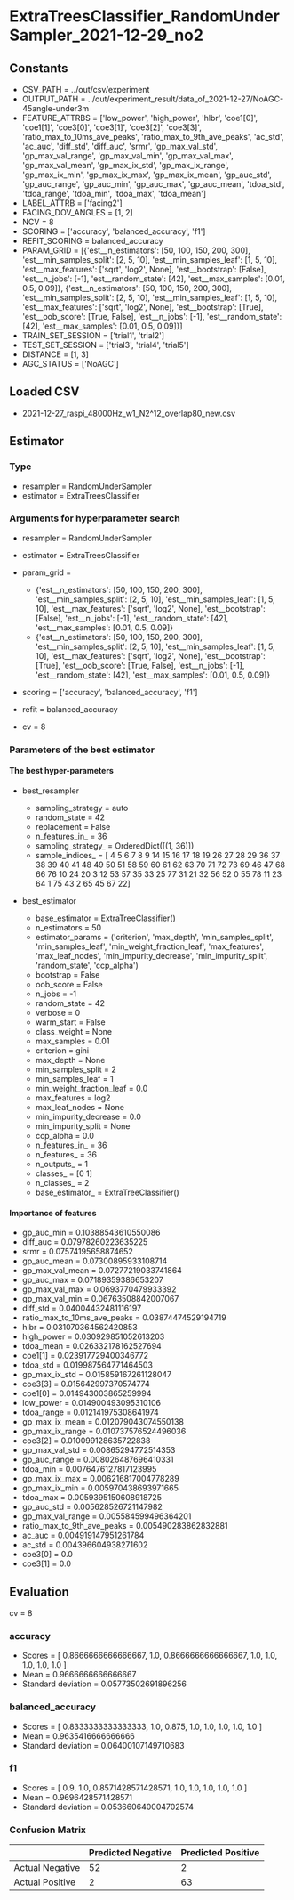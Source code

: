 # ExtraTreesClassifier_RandomUnderSampler_2021-12-29_no2
## Constants
- CSV_PATH = ../out/csv/experiment
- OUTPUT_PATH = ../out/experiment_result/data_of_2021-12-27/NoAGC-45angle-under3m
- FEATURE_ATTRBS = ['low_power', 'high_power', 'hlbr', 'coe1[0]', 'coe1[1]', 'coe3[0]', 'coe3[1]', 'coe3[2]', 'coe3[3]', 'ratio_max_to_10ms_ave_peaks', 'ratio_max_to_9th_ave_peaks', 'ac_std', 'ac_auc', 'diff_std', 'diff_auc', 'srmr', 'gp_max_val_std', 'gp_max_val_range', 'gp_max_val_min', 'gp_max_val_max', 'gp_max_val_mean', 'gp_max_ix_std', 'gp_max_ix_range', 'gp_max_ix_min', 'gp_max_ix_max', 'gp_max_ix_mean', 'gp_auc_std', 'gp_auc_range', 'gp_auc_min', 'gp_auc_max', 'gp_auc_mean', 'tdoa_std', 'tdoa_range', 'tdoa_min', 'tdoa_max', 'tdoa_mean']
- LABEL_ATTRB = ['facing2']
- FACING_DOV_ANGLES = [1, 2]
- NCV = 8
- SCORING = ['accuracy', 'balanced_accuracy', 'f1']
- REFIT_SCORING = balanced_accuracy
- PARAM_GRID = [{'est__n_estimators': [50, 100, 150, 200, 300], 'est__min_samples_split': [2, 5, 10], 'est__min_samples_leaf': [1, 5, 10], 'est__max_features': ['sqrt', 'log2', None], 'est__bootstrap': [False], 'est__n_jobs': [-1], 'est__random_state': [42], 'est__max_samples': [0.01, 0.5, 0.09]}, {'est__n_estimators': [50, 100, 150, 200, 300], 'est__min_samples_split': [2, 5, 10], 'est__min_samples_leaf': [1, 5, 10], 'est__max_features': ['sqrt', 'log2', None], 'est__bootstrap': [True], 'est__oob_score': [True, False], 'est__n_jobs': [-1], 'est__random_state': [42], 'est__max_samples': [0.01, 0.5, 0.09]}]
- TRAIN_SET_SESSION = ['trial1', 'trial2']
- TEST_SET_SESSION = ['trial3', 'trial4', 'trial5']
- DISTANCE = [1, 3]
- AGC_STATUS = ['NoAGC']

## Loaded CSV
- 2021-12-27_raspi_48000Hz_w1_N2^12_overlap80_new.csv

## Estimator
### Type
- resampler = RandomUnderSampler
- estimator = ExtraTreesClassifier

### Arguments for hyperparameter search
- resampler = RandomUnderSampler
- estimator = ExtraTreesClassifier
- param_grid = 
	- {'est__n_estimators': [50, 100, 150, 200, 300], 'est__min_samples_split': [2, 5, 10], 'est__min_samples_leaf': [1, 5, 10], 'est__max_features': ['sqrt', 'log2', None], 'est__bootstrap': [False], 'est__n_jobs': [-1], 'est__random_state': [42], 'est__max_samples': [0.01, 0.5, 0.09]}
	- {'est__n_estimators': [50, 100, 150, 200, 300], 'est__min_samples_split': [2, 5, 10], 'est__min_samples_leaf': [1, 5, 10], 'est__max_features': ['sqrt', 'log2', None], 'est__bootstrap': [True], 'est__oob_score': [True, False], 'est__n_jobs': [-1], 'est__random_state': [42], 'est__max_samples': [0.01, 0.5, 0.09]}

- scoring = ['accuracy', 'balanced_accuracy', 'f1']
- refit = balanced_accuracy
- cv = 8

### Parameters of the best estimator
#### The best hyper-parameters
- best_resampler
	- sampling_strategy = auto
	- random_state = 42
	- replacement = False
	- n_features_in_ = 36
	- sampling_strategy_ = OrderedDict([(1, 36)])
	- sample_indices_ = [ 4  5  6  7  8  9 14 15 16 17 18 19 26 27 28 29 36 37 38 39 40 41 48 49
 50 51 58 59 60 61 62 63 70 71 72 73 69 46 47 68 66 76 10 24 20  3 12 53
 57 35 33 25 77 31 21 32 56 52  0 55 78 11 23 64  1 75 43  2 65 45 67 22]

- best_estimator
	- base_estimator = ExtraTreeClassifier()
	- n_estimators = 50
	- estimator_params = ('criterion', 'max_depth', 'min_samples_split', 'min_samples_leaf', 'min_weight_fraction_leaf', 'max_features', 'max_leaf_nodes', 'min_impurity_decrease', 'min_impurity_split', 'random_state', 'ccp_alpha')
	- bootstrap = False
	- oob_score = False
	- n_jobs = -1
	- random_state = 42
	- verbose = 0
	- warm_start = False
	- class_weight = None
	- max_samples = 0.01
	- criterion = gini
	- max_depth = None
	- min_samples_split = 2
	- min_samples_leaf = 1
	- min_weight_fraction_leaf = 0.0
	- max_features = log2
	- max_leaf_nodes = None
	- min_impurity_decrease = 0.0
	- min_impurity_split = None
	- ccp_alpha = 0.0
	- n_features_in_ = 36
	- n_features_ = 36
	- n_outputs_ = 1
	- classes_ = [0 1]
	- n_classes_ = 2
	- base_estimator_ = ExtraTreeClassifier()

#### Importance of features
- gp_auc_min = 0.10388543610550086
- diff_auc = 0.07978260223635225
- srmr = 0.07574195658874652
- gp_auc_mean = 0.07300895933108714
- gp_max_val_mean = 0.07277219033741864
- gp_auc_max = 0.07189359386653207
- gp_max_val_max = 0.0693770479933392
- gp_max_val_min = 0.06763508842007067
- diff_std = 0.04004432481116197
- ratio_max_to_10ms_ave_peaks = 0.03874474529194719
- hlbr = 0.031070364562420853
- high_power = 0.030929851052613203
- tdoa_mean = 0.026332178162527694
- coe1[1] = 0.023917729400346772
- tdoa_std = 0.019987564771464503
- gp_max_ix_std = 0.015859167261128047
- coe3[3] = 0.015642997370574774
- coe1[0] = 0.014943003865259994
- low_power = 0.014900493095310106
- tdoa_range = 0.012141975308641974
- gp_max_ix_mean = 0.012079043074550138
- gp_max_ix_range = 0.010737576524496036
- coe3[2] = 0.010099128635722838
- gp_max_val_std = 0.00865294772514353
- gp_auc_range = 0.008026487696410331
- tdoa_min = 0.0076476127817123995
- gp_max_ix_max = 0.006216817004778289
- gp_max_ix_min = 0.005970438693971665
- tdoa_max = 0.0059395150608918725
- gp_auc_std = 0.005628526721147982
- gp_max_val_range = 0.005584599496364201
- ratio_max_to_9th_ave_peaks = 0.005490283862832881
- ac_auc = 0.004919147951261784
- ac_std = 0.004396604938271602
- coe3[0] = 0.0
- coe3[1] = 0.0

## Evaluation
cv = 8
### accuracy
- Scores = [ 0.8666666666666667, 1.0, 0.8666666666666667, 1.0, 1.0, 1.0, 1.0, 1.0 ]
- Mean = 0.9666666666666667
- Standard deviation = 0.05773502691896256

### balanced_accuracy
- Scores = [ 0.8333333333333333, 1.0, 0.875, 1.0, 1.0, 1.0, 1.0, 1.0 ]
- Mean = 0.9635416666666666
- Standard deviation = 0.06400107149710683

### f1
- Scores = [ 0.9, 1.0, 0.8571428571428571, 1.0, 1.0, 1.0, 1.0, 1.0 ]
- Mean = 0.9696428571428571
- Standard deviation = 0.053660640004702574

### Confusion Matrix
|  | Predicted Negative | Predicted Positive |
| --- | --- | --- |
| Actual Negative | 52 | 2 |
| Actual Positive | 2 | 63 |

      